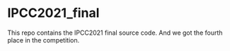 # IPCC2021_final
This repo contains the IPCC2021 final source code. And we got the fourth place in the competition.
